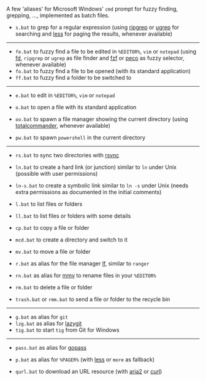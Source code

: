 A few 'aliases' for Microsoft Windows' `cmd` prompt for fuzzy finding, grepping, ..., implemented as batch files.

- `s.bat` to grep for a regular expression (using [ripgrep](https://chocolatey.org/packages/ripgrep) or [ugrep](https://chocolatey.org/packages/ugrep) for searching and [less](https://chocolatey.org/packages/less) for paging the results, whenever available)

---

- `fe.bat` to fuzzy find a file to be edited in `%EDITOR%`, `vim` or `notepad` (using [fd](https://chocolatey.org/packages/fd), `ripgrep` or `ugrep` as file finder and [fzf](https://chocolatey.org/packages/fzf) or [peco](https://chocolatey.org/packages/peco) as fuzzy selector, whenever available)
- `fo.bat` to fuzzy find a file to be opened (with its standard application)
- `ff.bat` to fuzzy find a folder to be switched to

---

- `e.bat` to edit in `%EDITOR%`, `vim` or `notepad`
- `o.bat` to open a file with its standard application

- `oo.bat` to spawn a file manager showing the current directory (using [totalcommander](https://chocolatey.org/packages/totalcommander), whenever available)
- `pw.bat` to spawn `powershell` in the current directory

---

- `rs.bat` to sync two directories with [rsync](https://chocolatey.org/packages/rsync)

- `ln.bat` to create a hard link (or junction) similar to `ln` under Unix (possible with user permissions)
- `ln-s.bat` to create a symbolic link similar to `ln -s` under Unix (needs extra permissions as documented in the initial comments)

- `l.bat` to list files or folders
- `ll.bat` to list files or folders with some details

- `cp.bat` to copy a file or folder

- `mcd.bat` to create a directory and switch to it
- `mv.bat` to move a file or folder

- `r.bat` as alias for the file manager [lf](https://chocolatey.org/packages/lf), similar to `ranger`

- `rn.bat` as alias for [mmv](https://github.com/itchyny/mmv) to rename files in your `%EDITOR%`

- `rm.bat` to delete a file or folder
- `trash.bat` or `rmm.bat` to send a file or folder to the recycle bin

---

- `g.bat` as alias for `git`
- `lzg.bat` as alias for [lazygit](https://community.chocolatey.org/packages/lazygit)
- `tig.bat` to start `tig` from Git for Windows

---

- `pass.bat` as alias for [gopass](https://community.chocolatey.org/packages/gopass)

- `p.bat` as alias for `%PAGER%` (with [less](https://community.chocolatey.org/packages/less) or `more` as fallback)

- `qurl.bat` to download an URL resource (with [aria2](https://community.chocolatey.org/packages/aria2) or [curl](https://community.chocolatey.org/packages/curl))

